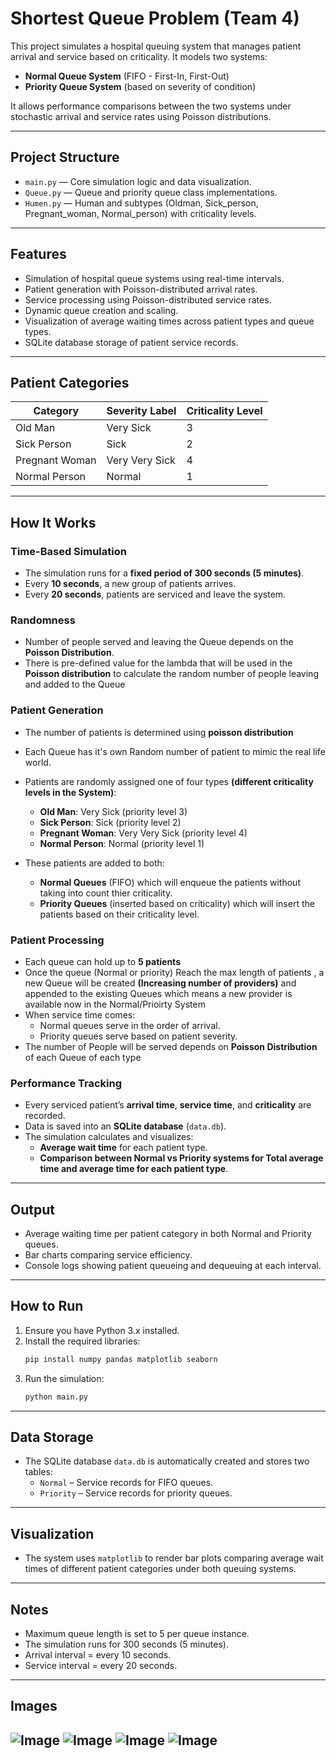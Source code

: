 # Shortest Queue Problem (Team 4)
This project simulates a hospital queuing system that manages patient arrival and service based on criticality. It models two systems:
- **Normal Queue System** (FIFO - First-In, First-Out)
- **Priority Queue System** (based on severity of condition)

It allows performance comparisons between the two systems under stochastic arrival and service rates using Poisson distributions.

---

##  Project Structure

- `main.py` — Core simulation logic and data visualization.
- `Queue.py` — Queue and priority queue class implementations.
- `Humen.py` — Human and subtypes (Oldman, Sick_person, Pregnant_woman, Normal_person) with criticality levels.

---

## Features

- Simulation of hospital queue systems using real-time intervals.
- Patient generation with Poisson-distributed arrival rates.
- Service processing using Poisson-distributed service rates.
- Dynamic queue creation and scaling.
- Visualization of average waiting times across patient types and queue types.
- SQLite database storage of patient service records.

---

## Patient Categories

| Category         | Severity Label    | Criticality Level |
|------------------|-------------------|-------------------|
| Old Man          | Very Sick         | 3                 |
| Sick Person      | Sick              | 2                 |
| Pregnant Woman   | Very Very Sick    | 4                 |
| Normal Person    | Normal            | 1                 |

---
##  How It Works

###  Time-Based Simulation
- The simulation runs for a **fixed period of 300 seconds (5 minutes)**.
- Every **10 seconds**, a new group of patients arrives.
- Every **20 seconds**, patients are serviced and leave the system.


### Randomness 
- Number of people served and leaving the Queue depends on the **Poisson Distribution**.
- There is pre-defined value for the lambda that will be used in the **Poisson distribution** to calculate the random number of people leaving and added to the Queue



###  Patient Generation
- The number of patients is determined using **poisson distribution**
- Each Queue has it's own Random number of patient to mimic the real life world.

- Patients are randomly assigned one of four types **(different criticality levels in the System)**:
  - **Old Man**: Very Sick (priority level 3)
  - **Sick Person**: Sick (priority level 2)
  - **Pregnant Woman**: Very Very Sick (priority level 4)
  - **Normal Person**: Normal (priority level 1)
  
- These patients are added to both:
  - **Normal Queues** (FIFO) which will enqueue the patients without taking into count thier criticality.
  - **Priority Queues** (inserted based on criticality) which will insert the patients based on their criticality level. 

### Patient Processing
- Each queue can hold up to **5 patients**
- Once the queue (Normal or priority) Reach the max length of patients , a new Queue will be created **(Increasing number of providers)** and appended to the existing Queues which means a new provider is available now in the Normal/Prioirty System
- When service time comes:
  - Normal queues serve in the order of arrival.
  - Priority queues serve based on patient severity.
- The number of People will be served depends on **Poisson Distribution** of each Queue of each type

### Performance Tracking
- Every serviced patient’s **arrival time**, **service time**, and **criticality** are recorded.
- Data is saved into an **SQLite database** (`data.db`).
- The simulation calculates and visualizes:
  - **Average wait time** for each patient type.
  - **Comparison between Normal vs Priority systems for Total average time and average time for each patient type**.
 

--- 

## Output

- Average waiting time per patient category in both Normal and Priority queues.
- Bar charts comparing service efficiency.
- Console logs showing patient queueing and dequeuing at each interval.

---

## How to Run

1. Ensure you have Python 3.x installed.
2. Install the required libraries:
    ```bash
    pip install numpy pandas matplotlib seaborn
    ```
3. Run the simulation:
    ```bash
    python main.py
    ```

---

## Data Storage

- The SQLite database `data.db` is automatically created and stores two tables:
  - `Normal` – Service records for FIFO queues.
  - `Priority` – Service records for priority queues.

---

## Visualization

- The system uses `matplotlib` to render bar plots comparing average wait times of different patient categories under both queuing systems.

---

## Notes

- Maximum queue length is set to 5 per queue instance.
- The simulation runs for 300 seconds (5 minutes).
- Arrival interval = every 10 seconds.
- Service interval = every 20 seconds.

---
## Images 

![Image](https://github.com/user-attachments/assets/d6690cef-0a05-4152-bfc2-0df5f25dc2b5)
![Image](https://github.com/user-attachments/assets/ed80cf4c-ea8e-40f0-b22f-590fa688a15c)
![Image](https://github.com/user-attachments/assets/173de431-b7d4-4533-94bf-759661f00303)
![Image](https://github.com/user-attachments/assets/4d0dcca2-b079-4559-a372-5c469753e753)
---
